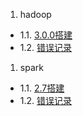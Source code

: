 1. hadoop
 - 1.1. [3.0.0搭建](01.1.md)
 - 1.2. [错误记录](01.2.md)
1. spark
 - 1.1. [2.7搭建](02.1.md)
 - 1.2. [错误记录](02.2.md)